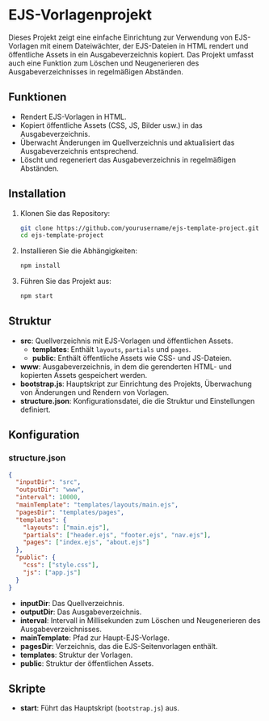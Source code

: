 
# EJS-Vorlagenprojekt

Dieses Projekt zeigt eine einfache Einrichtung zur Verwendung von EJS-Vorlagen mit einem Dateiwächter, der EJS-Dateien in HTML rendert und öffentliche Assets in ein Ausgabeverzeichnis kopiert. Das Projekt umfasst auch eine Funktion zum Löschen und Neugenerieren des Ausgabeverzeichnisses in regelmäßigen Abständen.

## Funktionen

- Rendert EJS-Vorlagen in HTML.
- Kopiert öffentliche Assets (CSS, JS, Bilder usw.) in das Ausgabeverzeichnis.
- Überwacht Änderungen im Quellverzeichnis und aktualisiert das Ausgabeverzeichnis entsprechend.
- Löscht und regeneriert das Ausgabeverzeichnis in regelmäßigen Abständen.

## Installation

1. Klonen Sie das Repository:

   ```bash
   git clone https://github.com/yourusername/ejs-template-project.git
   cd ejs-template-project
   ```

2. Installieren Sie die Abhängigkeiten:

   ```bash
   npm install
   ```

3. Führen Sie das Projekt aus:

   ```bash
   npm start
   ```

## Struktur

- **src**: Quellverzeichnis mit EJS-Vorlagen und öffentlichen Assets.
  - **templates**: Enthält `layouts`, `partials` und `pages`.
  - **public**: Enthält öffentliche Assets wie CSS- und JS-Dateien.
- **www**: Ausgabeverzeichnis, in dem die gerenderten HTML- und kopierten Assets gespeichert werden.
- **bootstrap.js**: Hauptskript zur Einrichtung des Projekts, Überwachung von Änderungen und Rendern von Vorlagen.
- **structure.json**: Konfigurationsdatei, die die Struktur und Einstellungen definiert.

## Konfiguration

### structure.json

```json
{
  "inputDir": "src",
  "outputDir": "www",
  "interval": 10000,
  "mainTemplate": "templates/layouts/main.ejs",
  "pagesDir": "templates/pages",
  "templates": {
    "layouts": ["main.ejs"],
    "partials": ["header.ejs", "footer.ejs", "nav.ejs"],
    "pages": ["index.ejs", "about.ejs"]
  },
  "public": {
    "css": ["style.css"],
    "js": ["app.js"]
  }
}
```

- **inputDir**: Das Quellverzeichnis.
- **outputDir**: Das Ausgabeverzeichnis.
- **interval**: Intervall in Millisekunden zum Löschen und Neugenerieren des Ausgabeverzeichnisses.
- **mainTemplate**: Pfad zur Haupt-EJS-Vorlage.
- **pagesDir**: Verzeichnis, das die EJS-Seitenvorlagen enthält.
- **templates**: Struktur der Vorlagen.
- **public**: Struktur der öffentlichen Assets.

## Skripte

- **start**: Führt das Hauptskript (`bootstrap.js`) aus.
